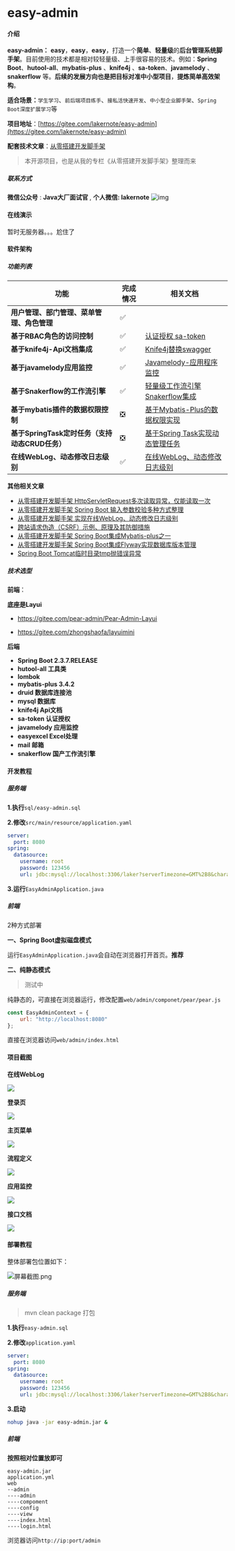 # easy-admin

#### 介绍

**easy-admin：**       **easy**，**easy**，**easy**，打造一个**简单**、**轻量级**的**后台管理系统脚手架**。目前使用的技术都是相对较轻量级、上手很容易的技术。例如：**Spring Boot**、**hutool-all**、**mybatis-plus** 、**knife4j**  、**sa-token**、**javamelody** 、**snakerflow** 等。**后续的发展方向也是把目标对准中小型项目**，**提炼简单高效架构**。

**适合场景：**`学生学习`、`前后端项目练手`、`接私活快速开发`、`中小型企业脚手架`、`Spring Boot深度扩展学习`等

**项目地址**：[https://gitee.com/lakernote/easy-admin](https://gitee.com/lakernote/easy-admin)

**配套技术文章**：[从零搭建开发脚手架](https://blog.csdn.net/abu935009066/category_10817814.html)

> 本开源项目，也是从我的专栏《从零搭建开发脚手架》整理而来

##### 联系方式

**微信公众号** : **Java大厂面试官** , **个人微信: lakernote**
![img](https://img-blog.csdnimg.cn/2020110915544650.jpg?x-oss-process=image/watermark,type_ZmFuZ3poZW5naGVpdGk,shadow_10,text_aHR0cHM6Ly9ibG9nLmNzZG4ubmV0L2FidTkzNTAwOTA2Ng==,size_16,color_FFFFFF,t_70#pic_center)

#### 在线演示

暂时无服务器。。。尬住了

#### 软件架构

##### 功能列表

| 功能                                           | 完成情况 | 相关文档                                                     |
| ---------------------------------------------- | -------- | ------------------------------------------------------------ |
| **用户管理、部门管理、菜单管理、角色管理**     | ✅        |                                                              |
| **基于RBAC角色的访问控制**                     | ✅        | [认证授权 sa-token](https://blog.csdn.net/abu935009066/article/details/115553517) |
| **基于knife4j-Api文档集成**                    | ✅        | [Knife4j替换swagger](https://blog.csdn.net/abu935009066/article/details/115512988) |
| **基于javamelody应用监控**                     | ✅        | [Javamelody-应用程序监控](https://blog.csdn.net/abu935009066/article/details/116936366) |
| **基于Snakerflow的工作流引擎**                 | ✅        | [轻量级工作流引擎Snakerflow集成](https://blog.csdn.net/abu935009066/article/details/119568513) |
| **基于mybatis插件的数据权限控制**              | ❎        | [基于Mybatis-Plus的数据权限实现](https://blog.csdn.net/abu935009066/article/details/115481149) |
| **基于SpringTask定时任务（支持动态CRUD任务）** | ❎        | [基于Spring Task实现动态管理任务](https://blog.csdn.net/abu935009066/article/details/116142630) |
| **在线WebLog、动态修改日志级别**               | ✅        | [在线WebLog、动态修改日志级别](https://blog.csdn.net/abu935009066/article/details/114121941) |

**其他相关文章**

- [从零搭建开发脚手架 HttpServletRequest多次读取异常，仅能读取一次](https://blog.csdn.net/abu935009066/article/details/113870578)
- [从零搭建开发脚手架 Spring Boot 输入参数校验多种方式整理](https://blog.csdn.net/abu935009066/article/details/114001409)
- [从零搭建开发脚手架 实现在线WebLog、动态修改日志级别](https://blog.csdn.net/abu935009066/article/details/114121941)
- [跨站请求伪造（CSRF）示例、原理及其防御措施](https://blog.csdn.net/abu935009066/article/details/114366771)
- [从零搭建开发脚手架 Spring Boot集成Mybatis-plus之一](https://blog.csdn.net/abu935009066/article/details/114535661)
- [从零搭建开发脚手架 Spring Boot集成Flyway实现数据库版本管理](https://blog.csdn.net/abu935009066/article/details/114586037)
- [Spring Boot Tomcat临时目录tmp抛错误异常](https://blog.csdn.net/abu935009066/article/details/114596193)

##### 技术选型

**前端**：

**底座是Layui**

- https://gitee.com/pear-admin/Pear-Admin-Layui

- https://gitee.com/zhongshaofa/layuimini

**后端**

- **Spring Boot 2.3.7.RELEASE**
- **hutool-all 工具类**
- **lombok**
- **mybatis-plus 3.4.2** 
- **druid 数据库连接池**
- **mysql 数据库**
- **knife4j  Api文档**
- **sa-token 认证授权**
- **javamelody 应用监控**
- **easyexcel  Excel处理**
- **mail 邮箱**
- **snakerflow 国产工作流引擎**

#### 开发教程

##### 服务端

**1.执行**`sql/easy-admin.sql`

**2.修改**`src/main/resource/application.yaml`

```yaml
server:
  port: 8080
spring:
  datasource:
    username: root
    password: 123456
    url: jdbc:mysql://localhost:3306/laker?serverTimezone=GMT%2B8&characterEncoding=utf8&useSSL=false
```

**3.运行**`EasyAdminApplication.java`

##### 前端

2种方式部署

**一、Spring Boot虚拟磁盘模式**

运行`EasyAdminApplication.java`会自动在浏览器打开首页。**推荐**

**二、纯静态模式**

> 测试中

纯静态的，可直接在浏览器运行，修改配置`web/admin/componet/pear/pear.js`

```javascript
const EasyAdminContext = {
    url: "http://localhost:8080"
};
```

直接在浏览器访问`web/admin/index.html`

#### 项目截图

**在线WebLog**

![](https://images.gitee.com/uploads/images/2021/0813/164746_e1d2e656_709188.gif)

**登录页**

![](https://img-blog.csdnimg.cn/460b237c269f48fba2b49633f094cc76.png?x-oss-process=image/watermark,type_ZmFuZ3poZW5naGVpdGk,shadow_10,text_aHR0cHM6Ly9ibG9nLmNzZG4ubmV0L2FidTkzNTAwOTA2Ng==,size_16,color_FFFFFF,t_70)

**主页菜单**

![](https://img-blog.csdnimg.cn/9dee2724dc4c4befac3e5bb983fd1726.png?x-oss-process=image/watermark,type_ZmFuZ3poZW5naGVpdGk,shadow_10,text_aHR0cHM6Ly9ibG9nLmNzZG4ubmV0L2FidTkzNTAwOTA2Ng==,size_16,color_FFFFFF,t_70)

**流程定义**

![](https://img-blog.csdnimg.cn/1c01801cbd434150bb70890be31084d1.png?x-oss-process=image/watermark,type_ZmFuZ3poZW5naGVpdGk,shadow_10,text_aHR0cHM6Ly9ibG9nLmNzZG4ubmV0L2FidTkzNTAwOTA2Ng==,size_16,color_FFFFFF,t_70)

**应用监控**

![](https://img-blog.csdnimg.cn/60775442c9034987a9c55c2447856c2f.png?x-oss-process=image/watermark,type_ZmFuZ3poZW5naGVpdGk,shadow_10,text_aHR0cHM6Ly9ibG9nLmNzZG4ubmV0L2FidTkzNTAwOTA2Ng==,size_16,color_FFFFFF,t_70)

**接口文档**

![](https://img-blog.csdnimg.cn/4c016aeead7a44d6a22db8cd14db35a9.png?x-oss-process=image/watermark,type_ZmFuZ3poZW5naGVpdGk,shadow_10,text_aHR0cHM6Ly9ibG9nLmNzZG4ubmV0L2FidTkzNTAwOTA2Ng==,size_16,color_FFFFFF,t_70)



#### 部署教程

整体部署包位置如下：




![](https://images.gitee.com/uploads/images/2021/0812/141324_9e6528a0_709188.png "屏幕截图.png")

##### 服务端

> mvn clean package 打包

**1.执行**`easy-admin.sql`

**2.修改**`application.yaml`

```yaml
server:
  port: 8080
spring:
  datasource:
    username: root
    password: 123456
    url: jdbc:mysql://localhost:3306/laker?serverTimezone=GMT%2B8&characterEncoding=utf8&useSSL=false
```

**3.启动**

```sh
nohup java -jar easy-admin.jar &
```

##### 前端

**按照相对位置放即可**

```
easy-admin.jar
application.yml
web
--admin
----admin
----compoment
----config
----view
----index.html
----login.html
```

浏览器访问`http://ip:port/admin`